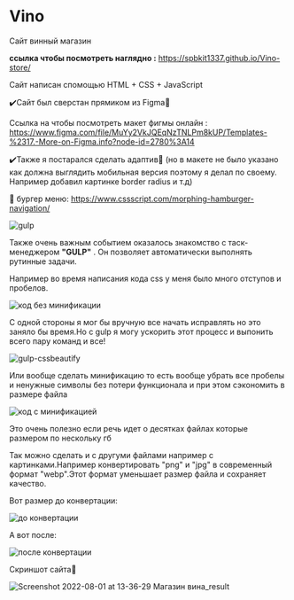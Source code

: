 # Vino

Сайт винный магазин 

<b>ссылка чтобы посмотреть наглядно :</b> https://spbkit1337.github.io/Vino-store/

Сайт написан спомощью HTML + CSS + JavaScript

✔️Сайт был сверстан прямиком из Figma🎨

Ссылка на чтобы посмотреть макет фигмы онлайн : https://www.figma.com/file/MuYy2VkJQEqNzTNLPm8kUP/Templates-%2317.-More-on-Figma.info?node-id=2780%3A14

✔️Также я постарался сделать адаптив📱 (но в макете не было указано как должна выглядить мобильная версия поэтому я делал по своему. Например добавил картинке border radius и т.д)

🍔 бургер меню: https://www.cssscript.com/morphing-hamburger-navigation/


![gulp](https://user-images.githubusercontent.com/51737588/182331582-5f50a568-9bac-48a1-b6a6-7b66165be0d5.png)

Также очень важным событием оказалось знакомство с таск-менеджером <b>"GULP"</b> . Он позволяет  автоматически выполнять рутинные задачи.

Например во время написания кода css у меня было много отступов и пробелов.

![код без минификации](https://user-images.githubusercontent.com/51737588/182331999-dc7b2a74-570e-49a5-b8e2-3547cbf52131.jpg)

С одной стороны я мог бы вручную все начать исправлять но это заняло бы время.Но с gulp я могу ускорить этот процесс и выпонить всего пару команд и все!

![gulp-cssbeautify](https://user-images.githubusercontent.com/51737588/182332191-3366b934-4ea4-4945-bb90-ef538c19a328.jpg)

Или вообще сделать минификацию то есть вообще убрать все пробелы и ненужные символы без потери функционала и при этом сэкономить в размере файла

![код c минификацией](https://user-images.githubusercontent.com/51737588/182332683-c686bf7d-3bde-4d69-9ca8-af6170a0e71d.jpg)

Это очень полезно если речь идет о десятках файлах которые размером по нескольку гб

Так можно сделать и с другуми файлами например с картинками.Например конвертировать "png" и "jpg" в современный формат "webp".Этот формат уменьшает размер файла и сохраняет качество.

Вот размер до конвертации:

![до конвертации](https://user-images.githubusercontent.com/51737588/182333355-c589658b-c59b-4e99-8bd9-523c1cd68d69.jpg)

А вот после:

![после конвертации](https://user-images.githubusercontent.com/51737588/182333470-9220f4a2-a8c6-44db-93ac-3c27240b39bb.jpg)




Скриншот сайта🦉


![Screenshot 2022-08-01 at 13-36-29 Магазин вина_result](https://user-images.githubusercontent.com/51737588/182132523-6f1a89da-a568-4409-b3ca-ddeed619d2fe.jpg)
